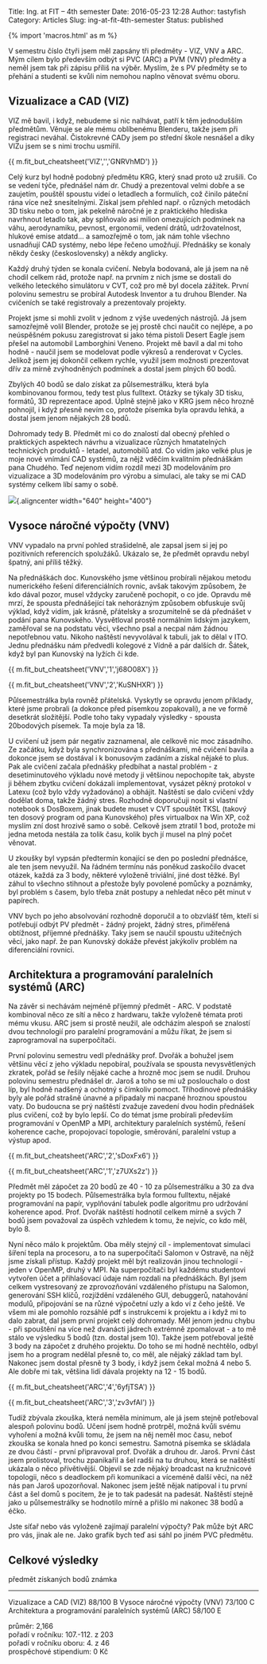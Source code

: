 Title: Ing. at FIT – 4th semester
Date: 2016-05-23 12:28
Author: tastyfish
Category: Articles
Slug: ing-at-fit-4th-semester
Status: published

{% import 'macros.html' as m %}

V semestru číslo čtyři jsem měl zapsány tři předměty - VIZ, VNV a
ARC. Mým cílem bylo především odbýt si PVC (ARC) a PVM (VNV) předměty a
neměl jsem tak při zápisu příliš na výběr. Myslím, že s PV předměty se
to přehání a studenti se kvůli nim nemohou naplno věnovat svému oboru.

Vizualizace a CAD (VIZ)
-----------------------

VIZ mě bavil, i když, nebudeme si nic nalhávat, patří k těm jednodušším
předmětům. Věnuje se ale mému oblíbenému Blenderu, takže jsem při
registraci neváhal. Čistokrevné CADy jsem po střední škole nesnášel a
díky VIZu jsem se s nimi trochu usmířil.

{{ m.fit_but_cheatsheet('VIZ','','GNRVhMD') }}

Celý kurz byl hodně podobný předmětu KRG, který snad proto už zrušili.
Co se vedení týče, přednášel nám dr. Chudý a prezentoval velmi dobře a
se zaujetím, pouštěl spoustu videí o letadlech a formulích, což činilo
páteční rána více než snesitelnými. Získal jsem přehled např. o různých
metodách 3D tisku nebo o tom, jak pekelně náročné je z praktického
hlediska navrhnout letadlo tak, aby splňovalo asi milion omezujících
podmínek na váhu, aerodynamiku, pevnost, ergonomii, vedení drátů,
udržovatelnost, hlukové emise atdatd... a samozřejmě o tom, jak nám
tohle všechno usnadňují CAD systémy, nebo lépe řečeno umožňují.
Přednášky se konaly někdy česky (československy) a někdy anglicky.

Každý druhý týden se konala cvičení. Nebyla bodovaná, ale já jsem na ně
chodil celkem rád, protože např. na prvním z nich jsme se dostali do
velkého leteckého simulátoru v CVT, což pro mě byl docela zážitek. První
polovinu semestru se probíral Autodesk Inventor a tu druhou Blender. Na
cvičeních se také registrovaly a prezentovaly projekty.

Projekt jsme si mohli zvolit v jednom z výše uvedených nástrojů. Já jsem
samozřejmě volil Blender, protože se jej prostě chci naučit co nejlépe,
a po neúspěšném pokusu zaregistrovat si jako téma pistoli Desert Eagle
jsem přešel na automobil Lamborghini Veneno. Projekt mě bavil a dal mi
toho hodně - naučil jsem se modelovat podle výkresů a renderovat v
Cycles. Jelikož jsem jej dokončil celkem rychle, využil jsem možnosti
prezentovat dřív za mírně zvýhodněných podmínek a dostal jsem plných 60
bodů.

Zbylých 40 bodů se dalo získat za půlsemestrálku, která byla
kombinovanou formou, tedy test plus fulltext. Otázky se týkaly 3D tisku,
formátů, 3D reprezentace apod. Úplně stejně jako v KRG jsem něco hrozně
pohnojil, i když přesně nevím co, protože písemka byla opravdu lehká, a
dostal jsem jenom nějakých 28 bodů.

Dohromady tedy B. Předmět mi co do znalostí dal obecný přehled o
praktických aspektech návrhu a vizualizace různých hmatatelných
technických produktů - letadel, automobilů atd. Co vidím jako velké plus
je moje nové vnímání CAD systémů, za nějž vděčím kvalitním přednáškám
pana Chudého. Teď nejenom vidím rozdíl mezi 3D modelováním pro
vizualizace a 3D modelováním pro výrobu a simulaci, ale taky se mi CAD
systémy celkem líbí samy o sobě.

![](http://img12.deviantart.net/927d/i/2016/097/6/c/1_pp_by_drummyfish-d9y15mu.png){.aligncenter
width="640" height="400"}

Vysoce náročné výpočty (VNV)
----------------------------

VNV vypadalo na první pohled strašidelně, ale zapsal jsem si jej po
pozitivních referencích spolužáků. Ukázalo se, že předmět opravdu nebyl
špatný, ani příliš těžký.

Na přednáškách doc. Kunovského jsme většinou probírali nějakou metodu
numerického řešení diferenciálních rovnic, avšak takovým způsobem, že
kdo dával pozor, musel vždycky zaručeně pochopit, o co jde. Opravdu mě
mrzí, že spousta přednášející tak nehorázným způsobem obfuskuje svůj
výklad, když vidím, jak krásně, přátelsky a srozumitelně se dá přednášet
v podání pana Kunovského. Vysvětloval prostě normálním lidským jazykem,
zaměřoval se na podstatu věci, všechno psal a necpal nám žádnou
nepotřebnou vatu. Nikoho naštěstí nevyvolával k tabuli, jak to dělal v
ITO. Jednu přednášku nám předvedli kolegové z Vídně a pár dalších dr.
Šátek, když byl pan Kunovský na lyžích či kde.

{{ m.fit_but_cheatsheet('VNV','1','j68O08X') }}

{{ m.fit_but_cheatsheet('VNV','2','KuSNHXR') }}

Půlsemestrálka byla rovněž přátelská. Vyskytly se opravdu jenom
příklady, které jsme probrali (a dokonce před písemkou zopakovali), a ne
ve formě desetkrát složitější. Podle toho taky vypadaly výsledky -
spousta 20bodových písemek. Ta moje byla za 18.

U cvičení už jsem pár negativ zaznamenal, ale celkově nic moc zásadního.
Ze začátku, když byla synchronizována s přednáškami, mě cvičení bavila a
dokonce jsem se dostával i k bonusovým zadáním a získal nějaké to plus.
Pak ale cvičení začala přednášky předbíhat a nastal problém - z
desetiminutového výkladu nové metody ji většinou nepochopíte tak, abyste
ji během zbytku cvičení dokázali implementovat, vysázet pěkný protokol v
Latexu (což bylo vždy vyžadováno) a obhájit. Naštěstí se dalo cvičení
vždy dodělat doma, takže žádný stres. Rozhodně doporučuji nosit si
vlastní notebook s DosBoxem, jinak budete muset v CVT spouštět TKSL
(takový ten dosový program od pana Kunovského) přes virtualbox na Win
XP, což myslím zní dost hrozivě samo o sobě. Celkově jsem ztratil 1 bod,
protože mi jedna metoda nestála za tolik času, kolik bych jí musel na
plný počet věnovat.

U zkoušky byl vypsán předtermín konající se den po poslední přednášce,
ale ten jsem nevyužil. Na řádném termínu nás poněkud zaskočilo dvacet
otázek, každá za 3 body, některé vyloženě triviální, jiné dost těžké.
Byl záhul to všechno stihnout a přestože byly povolené pomůcky a
poznámky, byl problém s časem, bylo třeba znát postupy a nehledat něco
pět minut v papírech.

VNV bych po jeho absolvování rozhodně doporučil a to obzvlášť těm, kteří
si potřebují odbýt PV předmět - žádný projekt, žádný stres, přiměřená
obtížnost, příjemné přednášky. Taky jsem se naučil spoustu užitečných
věcí, jako např. že pan Kunovský dokáže převést jakýkoliv problém na
diferenciální rovnici.

Architektura a programování paralelních systémů (ARC)
-----------------------------------------------------

Na závěr si nechávám nejméně příjemný předmět - ARC. V podstatě
kombinoval něco ze sítí a něco z hardwaru, takže vyloženě témata proti
mému vkusu. ARC jsem si prostě neužil, ale odcházím alespoň se znalostí
dvou technologií pro paralelní programování a můžu říkat, že jsem si
zaprogramoval na superpočítači.

První polovinu semestru vedl přednášky prof. Dvořák a bohužel jsem
většinu věcí z jeho výkladu nepobíral, používala se spousta
nevysvětlených zkratek, pořád se řešily nějaké cache a hrozně moc jsem
se nudil. Druhou polovinu semestru přednášel dr. Jaroš a toho se mi už
poslouchalo o dost líp, byl hodně nadšený a ochotný s čímkoliv pomoct.
Tříhodinové přednášky byly ale pořád strašně únavné a připadaly mi
nacpané hroznou spoustou vaty. Do budoucna se prý naštěstí zvažuje
zavedení dvou hodin přednášek plus cvičení, což by bylo lepší. Co do
témat jsme probírali především programování v OpenMP a MPI, architektury
paralelních systémů, řešení koherence cache, propojovací topologie,
směrování, paralelní vstup a výstup apod.

{{ m.fit_but_cheatsheet('ARC','2','sDoxFx6') }}

{{ m.fit_but_cheatsheet('ARC','1','z7UXs2z') }}

Předmět měl zápočet za 20 bodů ze 40 - 10 za půlsemestrálku a 30 za dva
projekty po 15 bodech. Půlsemestrálka byla formou fulltextu, nějaké
programování na papír, vyplňování tabulek podle algoritmu pro udržování
koherence apod. Prof. Dvořák naštěstí hodnotil celkem mírně a svých 7
bodů jsem považoval za úspěch vzhledem k tomu, že nejvíc, co kdo měl,
bylo 8.

Nyní něco málo k projektům. Oba měly stejný cíl - implementovat simulaci
šíření tepla na procesoru, a to na superpočítači Salomon v Ostravě, na
nějž jsme získali přístup. Každý projekt měl být realizován jinou
technologií - jeden v OpenMP, druhý v MPI. Na superpočítači byl každému
studentovi vytvořen účet a přihlašovací údaje nám rozdali na
přednáškách. Byl jsem celkem vystresovaný ze zprovozňování vzdáleného
přístupu na Salomon, generování SSH klíčů, rozjíždění vzdáleného GUI,
debuggerů, natahování modulů, připojování se na různé výpočetní uzly a
kdo ví z čeho ještě. Ve všem mi ale pomohlo rozsáhlé pdf s instrukcemi k
projektu a i když mi to dalo zabrat, dal jsem první projekt celý
dohromady. Měl jenom jednu chybu - při spouštění na více než dvanácti
jádrech extrémně zpomalovat - a to mě stálo ve výsledku 5 bodů (tzn.
dostal jsem 10). Takže jsem potřeboval ještě 3 body na zápočet z druhého
projektu. Do toho se mi hodně nechtělo, odbyl jsem ho a program nedělal
přesně to, co měl, ale nějaký základ tam byl. Nakonec jsem dostal přesně
ty 3 body, i když jsem čekal možná 4 nebo 5. Ale dobře mi tak, většina
lidí dávala projekty na 12 - 15 bodů.

{{ m.fit_but_cheatsheet('ARC','4','6yfjTSA') }}

{{ m.fit_but_cheatsheet('ARC','3','zv3vfAI') }}

Tudíž zbývala zkouška, která neměla minimum, ale já jsem stejně
potřeboval alespoň polovinu bodů. Učení jsem hodně protrpěl, možná kvůli
svému vyhoření a možná kvůli tomu, že jsem na něj neměl moc času, neboť
zkouška se konala hned po konci semestru. Samotná písemka se skládala ze
dvou částí - první připravoval prof. Dvořák a druhou dr. Jaroš. První
část jsem prolistoval, trochu zpanikařil a šel radši na tu druhou, která
se naštěstí ukázala o něco přívětivější. Objevil se zde nějaký broadcast
na kružnicové topologii, něco s deadlockem při komunikaci a víceméně
další věci, na něž nás pan Jaroš upozorňoval. Nakonec jsem ještě nějak
natipoval i tu první část a šel domů s pocitem, že je to tak padesát na
padesát. Naštěstí stejně jako u půlsemestrálky se hodnotilo mírně a
přišlo mi nakonec 38 bodů a éčko.

Jste síťař nebo vás vyloženě zajímají paralelní výpočty? Pak může být
ARC pro vás, jinak ale ne. Jako grafik bych teď asi sáhl po jiném PVC
předmětu.

Celkové výsledky
----------------

  předmět                                                 získaných bodů   známka
  ------------------------------------------------------- ---------------- --------
  Vizualizace a CAD (VIZ)                                 88/100           B
  Vysoce náročné výpočty (VNV)                            73/100           C
  Architektura a programování paralelních systémů (ARC)   58/100           E

průměr: 2,166  
pořadí v ročníku: 107.-112. z 203  
pořadí v ročníku oboru: 4. z 46  
prospěchové stipendium: 0 Kč

